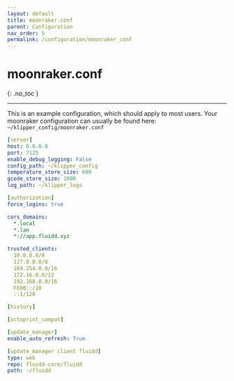 ```yaml
---
layout: default
title: moonraker.conf
parent: Configuration
nav_order: 5
permalink: /configuration/moonraker_conf
---
```


# moonraker.conf
{: .no_toc }

---

This is an example configuration, which should apply to most users.
Your moonraker configuration can usually be found here: `~/klipper_config/moonraker.conf`

```yaml
[server]
host: 0.0.0.0
port: 7125
enable_debug_logging: False
config_path: ~/klipper_config
temperature_store_size: 600
gcode_store_size: 1000
log_path: ~/klipper_logs

[authorization]
force_logins: true

cors_domains:
  *.local
  *.lan
  *://app.fluidd.xyz

trusted_clients:
  10.0.0.0/8
  127.0.0.0/8
  169.254.0.0/16
  172.16.0.0/12
  192.168.0.0/16
  FE80::/10
  ::1/128

[history]

[octoprint_compat]

[update_manager]
enable_auto_refresh: True

[update_manager client fluidd]
type: web
repo: fluidd-core/fluidd
path: ~/fluidd
```
